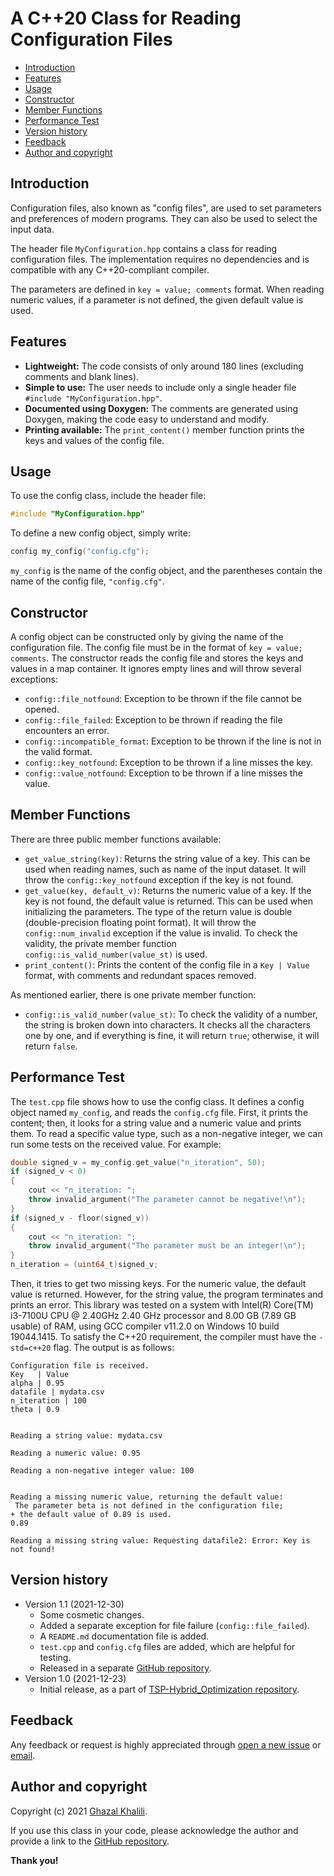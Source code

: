 # A C++20 Class for Reading Configuration Files

<!-- TOC depthFrom:2 -->

- [Introduction](#introduction)
- [Features](#features)
- [Usage](#usage)
- [Constructor](#constructor)
- [Member Functions](#member-functions)
- [Performance Test](#performance-test)
- [Version history](#version-history)
- [Feedback](#feedback)
- [Author and copyright](#author-and-copyright)

<!-- /TOC -->

## Introduction

Configuration files, also known as "config files", are used to set parameters and preferences of modern programs. They can also be used to select the input data.

The header file `MyConfiguration.hpp` contains a class for reading configuration files. The implementation requires no dependencies and is compatible with any C++20-compliant compiler.

The parameters are defined in `key = value; comments` format. When reading numeric values, if a parameter is not defined, the given default value is used.

## Features

- **Lightweight:** The code consists of only around 180 lines (excluding comments and blank lines).
- **Simple to use:** The user needs to include only a single header file  `#include "MyConfiguration.hpp"`.
- **Documented using Doxygen:** The comments are generated using Doxygen, making the code easy to understand and modify.
- **Printing available:** The `print_content()` member function prints the keys and values of the config file.

## Usage

To use the config class, include the header file:

```cpp
#include "MyConfiguration.hpp"
```

To define a new config object, simply write:

```cpp
config my_config("config.cfg");
```

`my_config` is the name of the config object, and the parentheses contain the name of the config file, `"config.cfg"`.

## Constructor

A config object can be constructed only by giving the name of the configuration file. The config file must be in the format of `key = value; comments`. The constructor reads the config file and stores the keys and values in a map container. It ignores empty lines and will throw several exceptions:

- `config::file_notfound`: Exception to be thrown if the file cannot be opened.
- `config::file_failed`: Exception to be thrown if reading the file encounters an error.
- `config::incompatible_format`: Exception to be thrown if the line is not in the valid format.
- `config::key_notfound`: Exception to be thrown if a line misses the key.
- `config::value_notfound`: Exception to be thrown if a line misses the value.

## Member Functions

There are three public member functions available:

- `get_value_string(key)`: Returns the string value of a key. This can be used when reading names, such as name of the input dataset. It will throw the `config::key_notfound` exception if the key is not found.
- `get_value(key, default_v)`: Returns the numeric value of a key. If the key is not found, the default value is returned. This can be used when initializing the parameters. The type of the return value is double (double-precision floating point format). It will throw the `config::num_invalid` exception if the value is invalid. To check the validity, the private member function `config::is_valid_number(value_st)` is used.
- `print_content()`: Prints the content of the config file in a `Key | Value` format, with comments and redundant spaces removed.

As mentioned earlier, there is one private member function:

- `config::is_valid_number(value_st)`: To check the validity of a number, the string is broken down into characters. It checks all the characters one by one, and if everything is fine, it will return `true`; otherwise, it will return `false`.

## Performance Test

The `test.cpp` file shows how to use the config class. It defines a config object named `my_config`, and reads the `config.cfg` file. First, it prints the content; then, it looks for a string value and a numeric value and prints them. To read a specific value type, such as a non-negative integer, we can run some tests on the received value. For example:

```cpp
double signed_v = my_config.get_value("n_iteration", 50);
if (signed_v < 0)
{
    cout << "n_iteration: ";
    throw invalid_argument("The parameter cannot be negative!\n");
}
if (signed_v - floor(signed_v))
{
    cout << "n_iteration: ";
    throw invalid_argument("The parameter must be an integer!\n");
}
n_iteration = (uint64_t)signed_v;
```

Then, it tries to get two missing keys. For the numeric value, the default value is returned. However, for the string value, the program terminates and prints an error. This library was tested on a system with Intel(R) Core(TM) i3-7100U CPU @ 2.40GHz 2.40 GHz processor and 8.00 GB (7.89 GB usable) of RAM, using GCC compiler v11.2.0 on Windows 10 build 19044.1415. To satisfy the C++20 requirement, the compiler must have the `-std=c++20` flag. The output is as follows:

```none
Configuration file is received.
Key   | Value
alpha | 0.95
datafile | mydata.csv
n_iteration | 100
theta | 0.9


Reading a string value: mydata.csv

Reading a numeric value: 0.95

Reading a non-negative integer value: 100


Reading a missing numeric value, returning the default value:
 The parameter beta is not defined in the configuration file; 
+ the default value of 0.89 is used.
0.89

Reading a missing string value: Requesting datafile2: Error: Key is not found!
```

## Version history

- Version 1.1 (2021-12-30)
  - Some cosmetic changes.
  - Added a separate exception for file failure (`config::file_failed`).
  - A `README.md` documentation file is added.
  - `test.cpp` and `config.cfg` files are added, which are helpful for testing.
  - Released in a separate [GitHub repository](https://github.com/Ghzlikli/Configuration).
- Version 1.0 (2021-12-23)
  - Initial release, as a part of [TSP-Hybrid_Optimization repository](https://github.com/Ghzlikli/TSP-Hybrid_Optimization).

## Feedback

Any feedback or request is highly appreciated through [open a new issue](https://github.com/Ghzlikli/Configuration/issues) or [email](mailto:khalili.ghazal.97@gmail.com).

## Author and copyright

Copyright (c) 2021 [Ghazal Khalili](mailto:khalili.ghazal.97@gmail.com).

If you use this class in your code, please acknowledge the author and provide a link to the [GitHub repository](https://github.com/Ghzlikli/CSE701_Ghazal).

**Thank you!**
